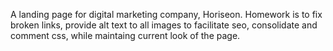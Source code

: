 A landing page for digital marketing company, Horiseon.
Homework is to fix broken links, provide alt text to all images to facilitate seo, consolidate and comment css, while maintaing current look of the page.
